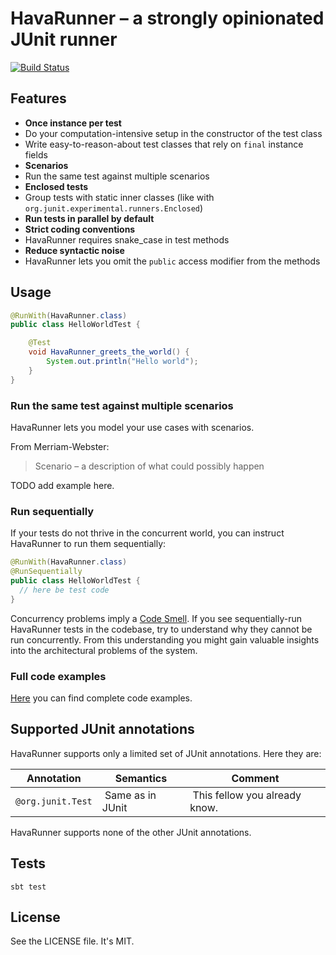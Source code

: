# HavaRunner – a strongly opinionated JUnit runner

[![Build
Status](https://travis-ci.org/havarunner/havarunner.png?branch=master)](https://travis-ci.org/havarunner/havarunner)

## Features

* **Once instance per test**
 * Do your computation-intensive setup in the constructor of the test class
 * Write easy-to-reason-about test classes that rely on `final` instance fields
* **Scenarios**
 * Run the same test against multiple scenarios
* **Enclosed tests**
 * Group tests with static inner classes (like with `org.junit.experimental.runners.Enclosed`)
* **Run tests in parallel by default**
* **Strict coding conventions**
 * HavaRunner requires snake\_case in test methods
* **Reduce syntactic noise**
 * HavaRunner lets you omit the `public` access modifier from the methods

## Usage

````java
@RunWith(HavaRunner.class)
public class HelloWorldTest {

    @Test
    void HavaRunner_greets_the_world() {
        System.out.println("Hello world");
    }
}
````

### Run the same test against multiple scenarios

HavaRunner lets you model your use cases with scenarios.

From Merriam-Webster:

<blockquote>Scenario – a description of what could possibly happen</blockquote>

TODO add example here.

### Run sequentially

If your tests do not thrive in the concurrent world, you can instruct HavaRunner
to run them sequentially:

````java
@RunWith(HavaRunner.class)
@RunSequentially
public class HelloWorldTest {
  // here be test code
}
````

Concurrency problems imply a [Code
Smell](http://en.wikipedia.org/wiki/Code_smell). If you see sequentially-run
HavaRunner tests in the codebase, try to understand why they cannot be run
concurrently. From this understanding you might gain valuable insights into the
architectural problems of the system.

### Full code examples

[Here](https://github.com/havarunner/havarunner/tree/master/src/test/java/havarunner/example)
you can find complete code examples.

## Supported JUnit annotations

HavaRunner supports only a limited set of JUnit annotations. Here they are:

| Annotation | Semantics | Comment |
| ---------- | --------- | ------- |
| `@org.junit.Test` | Same as in JUnit | This fellow you already know. |

HavaRunner supports none of the other JUnit annotations.

## Tests

`sbt test`

## License

See the LICENSE file. It's MIT.
